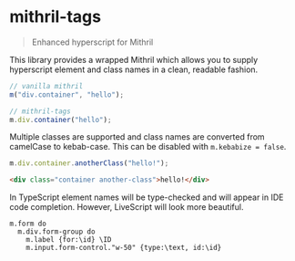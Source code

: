 # mithril-tags

> Enhanced hyperscript for Mithril

This library provides a wrapped Mithril which allows you to supply hyperscript element and class names in a clean, readable fashion.

```ts
// vanilla mithril
m("div.container", "hello");

// mithril-tags
m.div.container("hello");
```

Multiple classes are supported and class names are converted from camelCase to kebab-case. This can be disabled with `m.kebabize = false`.

```ts
m.div.container.anotherClass("hello!");
```
```html
<div class="container another-class">hello!</div>
```

In TypeScript element names will be type-checked and will appear in IDE code completion. However, LiveScript will look more beautiful.

```ls
m.form do
  m.div.form-group do
    m.label {for:\id} \ID
    m.input.form-control."w-50" {type:\text, id:\id}
```
